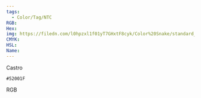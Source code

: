 ```yaml
---
tags:
  - Color/Tag/NTC
RGB:
Hex:
img: https://filedn.com/l0hpzxl1f01yT7GHxtF8cyk/Color%20Snake/standard_csv_to_svg//52001F.svg
CMYK:
HSL:
Name:
---
```

Castro
```palette
#52001F
```
RGB
